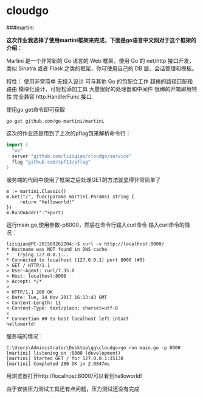 # cloudgo

###martini

**这次作业我选择了使用martini框架来完成，下面是go语言中文网对于这个框架的介绍：**

Martini 是一个非常新的 Go 语言的 Web 框架，使用 Go 的 net/http 接口开发，类似 Sinatra 或者 Flask 之类的框架，你可使用自己的 DB 层、会话管理和模板。

特性：
使用非常简单
无侵入设计
可与其他 Go 的包配合工作
超棒的路径匹配和路由
模块化设计，可轻松添加工具
大量很好的处理器和中间件
很棒的开箱即用特性
完全兼容 http.HandlerFunc 接口.

使用go get命令即可获取
``` 
go get github.com/go-martini/martini
```
这次的作业还是用到了上次的pflag包来解析命令行：
``` go
import (
  "os"
  server "github.com/liziqiao/cloudgo/service"
  flag "github.com/spf13/pflag"
)
```
服务端的代码中使用了框架之后处理GET的方法就显得非常简单了
```
m := martini.Classic()
m.Get("/", func(params martini.Params) string {
     return "helloworld!"
})
m.RunOnAddr(":"+port)
```

运行main.go,使用参数-p8000，然后在命令行输入curl命令
输入curl命令的情况：
```
liziqiao@PC-201508262204:~$ curl -v http://localhost:8000/
* Hostname was NOT found in DNS cache
*   Trying 127.0.0.1...
* Connected to localhost (127.0.0.1) port 8000 (#0)
> GET / HTTP/1.1
> User-Agent: curl/7.35.0
> Host: localhost:8000
> Accept: */*
>
< HTTP/1.1 200 OK
< Date: Tue, 14 Nov 2017 16:13:43 GMT
< Content-Length: 11
< Content-Type: text/plain; charset=utf-8
<
* Connection #0 to host localhost left intact
helloworld!
```
服务端的情况：
```
C:\Users\Administrator\Desktop\gg\cloudgo>go run main.go -p 8000
[martini] listening on :8000 (development)
[martini] Started GET / for 127.0.0.1:35138
[martini] Completed 200 OK in 2.0047ms
```
用浏览器打开http://localhost:8000/可以看到helloworld!

由于安装压力测试工具还有点问题，压力测试还没有完成


